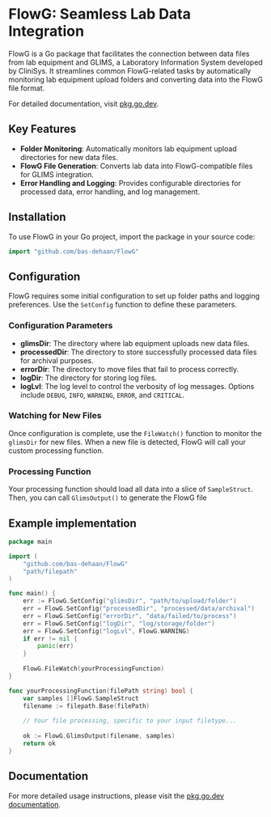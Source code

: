 # FlowG: Seamless Lab Data Integration

FlowG is a Go package that facilitates the connection between data files from lab equipment and GLIMS, a Laboratory Information System developed by CliniSys. It streamlines common FlowG-related tasks by automatically monitoring lab equipment upload folders and converting data into the FlowG file format.

For detailed documentation, visit [pkg.go.dev](https://pkg.go.dev/github.com/bas-dehaan/FlowG).

## Key Features

- **Folder Monitoring**: Automatically monitors lab equipment upload directories for new data files.
- **FlowG File Generation**: Converts lab data into FlowG-compatible files for GLIMS integration.
- **Error Handling and Logging**: Provides configurable directories for processed data, error handling, and log management.

## Installation

To use FlowG in your Go project, import the package in your source code:

```go
import "github.com/bas-dehaan/FlowG"
```

## Configuration

FlowG requires some initial configuration to set up folder paths and logging preferences. Use the `SetConfig` function to define these parameters.

### Configuration Parameters

- **glimsDir**: The directory where lab equipment uploads new data files.
- **processedDir**: The directory to store successfully processed data files for archival purposes.
- **errorDir**: The directory to move files that fail to process correctly.
- **logDir**: The directory for storing log files.
- **logLvl**: The log level to control the verbosity of log messages. Options include `DEBUG`, `INFO`, `WARNING`, `ERROR`, and `CRITICAL`.

### Watching for New Files

Once configuration is complete, use the `FileWatch()` function to monitor the `glimsDir` for new files. When a new file is detected, FlowG will call your custom processing function.

### Processing Function

Your processing function should load all data into a slice of `SampleStruct`. Then, you can call `GlimsOutput()` to generate the FlowG file

## Example implementation

```go
package main

import (
    "github.com/bas-dehaan/FlowG"
    "path/filepath"
)

func main() {
    err := FlowG.SetConfig("glimsDir", "path/to/upload/folder")
    err = FlowG.SetConfig("processedDir", "processed/data/archival")
    err = FlowG.SetConfig("errorDir", "data/failed/to/process")
    err = FlowG.SetConfig("logDir", "log/storage/folder")
    err = FlowG.SetConfig("logLvl", FlowG.WARNING)
    if err != nil {
        panic(err)
    }
    
    FlowG.FileWatch(yourProcessingFunction)
}

func yourProcessingFunction(filePath string) bool {
    var samples []FlowG.SampleStruct
    filename := filepath.Base(filePath)
    
    // Your file processing, specific to your input filetype...
    
    ok := FlowG.GlimsOutput(filename, samples)
    return ok
}
```

## Documentation

For more detailed usage instructions, please visit the [pkg.go.dev documentation](https://pkg.go.dev/github.com/bas-dehaan/FlowG).
